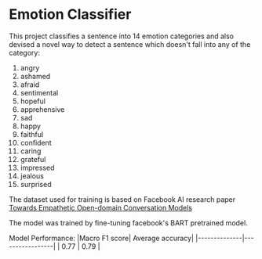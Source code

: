# Emotion Classifier

This project classifies a sentence into 14 emotion categories and also devised a novel way to detect a sentence which doesn't fall into any of the category:
1.  angry
2.  ashamed
3.  afraid
4.    sentimental
5.    hopeful
6.    apprehensive
7.    sad
8.    happy
9.    faithful
10.    confident
11.    caring
12.    grateful
13.    impressed
14.    jealous
15.    surprised

The dataset used for training is based on Facebook AI research paper [Towards Empathetic Open-domain Conversation Models](https://arxiv.org/pdf/1811.00207.pdf)

The model was trained by fine-tuning facebook's BART pretrained model.

Model Performance:
|Macro F1 score| Average accuracy|
|--------------|-----------------|
| 0.77         | 0.79            |
